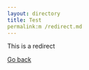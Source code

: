 ```yaml
---
layout: directory
title: Test
permalink:m /redirect.md
---
```

This is a redirect

[Go back](../index.md)

